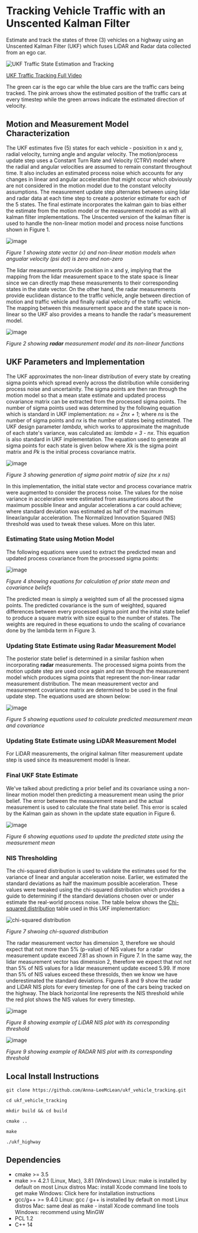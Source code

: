 # Tracking Vehicle Traffic with an Unscented Kalman Filter
Estimate and track the states of three (3) vehicles on a highway using an Unscented Kalman Filter (UKF) which fuses LiDAR and Radar data collected from an ego car.

![UKF Traffic State Estimation and Tracking](https://github.com/Anna-LeeMcLean/ukf_vehicle_tracking/assets/60242931/a37532e0-a301-46fd-9920-1922827bfecf)

[UKF Traffic Tracking Full Video](https://drive.google.com/file/d/1waTpi-bz6Hv2raLWvd0hSLEpJ72nJB9q/view?usp=sharing)

The green car is the ego car while the blue cars are the traffic cars being tracked. The pink arrows show the estimated position of the traffic cars at every timestep while the green arrows indicate the estimated direction of velocity.

## Motion and Measurement Model Characterization
The UKF estimates five (5) states for each vehicle - posixition in x and y, radial velocity, turning angle and angular velocity. The motion/process update step uses a Constant Turn Rate and Velocity (CTRV) model where the radial and angular velocities are assumed to remain constant throughout time. It also includes an estimated process noise which accounts for any changes in linear and angular acceleration that might occur which obviously are not considered in the motion model due to the constant velocity assumptions. The measurement update step alternates between using lidar and radar data at each time step to create a posterior estimate for each of the 5 states. The final estimate incorporates the kalman gain to bias either the estimate from the motion model or the measurement model as with all kalman filter implementations. The Unscented version of the kalman filter is used to handle the non-linear motion model and process noise functions shown in Figure 1. 

![image](https://github.com/Anna-LeeMcLean/ukf_vehicle_tracking/assets/60242931/f802124c-a6d7-4214-9e6a-1570a3dd34fb)

*Figure 1 showing state vector (x) and non-linear motion models when angualar velocity (psi dot) is zero and non-zero*

The lidar measurments provide position in x and y, implying that the mapping from the lidar measurement space to the state space is linear since we can directly map these measurements to their corresponding states in the state vector. On the other hand, the radar measurements provide euclidean distance to the traffic vehicle, angle between direction of motion and traffic vehicle and finally radial velocity of the traffic vehicle. The mapping between this measurement space and the state space is non-linear so the UKF also provides a means to handle the radar's measurement model.

![image](https://github.com/Anna-LeeMcLean/ukf_vehicle_tracking/assets/60242931/dde5719f-a7eb-4052-81c4-9aff13d09f9f)

*Figure 2 showing **radar** measurement model and its non-linear functions*

## UKF Parameters and Implementation
The UKF approximates the non-linear distribution of every state by creating sigma points which spread evenly across the distribution while considering process noise and uncertainity. The sigma points are then ran through the motion model so that a mean state estimate and updated process covariance matrix can be extracted from the processed sigma points. The number of sigma points used was determined by the following equation which is standard in UKF implementation: *ns = 2nx + 1*; where *ns* is the number of sigma points and *nx* is the number of states being estimated. The UKF design parameter *lambda*, which works to approximate the magnitude of each state's variance, was calculated as: *lambda = 3 - nx*. This equation is also standard in UKF implementation. The equation used to generate all sigma points for each state is given below where *Xk* is the sigma point matrix and *Pk* is the initial process covariance matrix.

![image](https://github.com/Anna-LeeMcLean/ukf_vehicle_tracking/assets/60242931/a82b2283-e047-46ca-864a-bfbc2184ec1e)

*Figure 3 showing generation of sigma point matrix of size (nx x ns)*

In this implementation, the initial state vector and process covariance matrix were augmented to consider the process noise. The values for the noise variance in acceleration were estimated from assumptions about the maximum possible linear and angular accelerations a car could achieve; where standard deviation was estimated as half of the maximum linear/angular acceleration. The Normalized Innovation Squared (NIS) threshold was used to tweak these values. More on this later.

### Estimating State using Motion Model
The following equations were used to extract the predicted mean and updated process covariance from the processed sigma points:

![image](https://github.com/Anna-LeeMcLean/ukf_vehicle_tracking/assets/60242931/4c4f1bf7-0e29-49fb-acf8-4ceb4f9681a4)

*Figure 4 showing equations for calculation of prior state mean and covariance beliefs*

The predicted mean is simply a weighted sum of all the processed sigma points. The predicted covariance is the sum of weighted, squared differences between every processed sigma point and the inital state belief to produce a square matrix with size equal to the number of states. The weights are required in these equations to undo the scaling of covariance done by the lambda term in Figure 3.

### Updating State Estimate using Radar Measurement Model
The posterior state belief is determined in a similar fashion when incorporating **radar** measurements. The processed sigma points from the motion update step are used once again and ran through the measurement model which produces sigma points that represent the non-linear radar measurement distribution. The mean measurement vector and measurement covariance matrix are determined to be used in the final update step. The equations used are shown below:

![image](https://github.com/Anna-LeeMcLean/ukf_vehicle_tracking/assets/60242931/6dfb0595-ef45-40c5-bf6e-77b1d79abf67)

*Figure 5 showing equations used to calculate predicted measurement mean and covariance*

### Updating State Estimate using LiDAR Measurement Model
For LiDAR measurements, the original kalman filter measurement update step is used since its measurement model is linear.

### Final UKF State Estimate
We've talked about predicting a prior belief and its covariance using a non-linear motion model then predicting a measurement mean using the prior belief. The error between the measurement mean and the actual measurement is used to calculate the final state belief. This error is scaled by the Kalman gain as shown in the update state equation in Figure 6.

![image](https://github.com/Anna-LeeMcLean/ukf_vehicle_tracking/assets/60242931/34c5f20e-10c2-4a5a-b3de-fccc6131caed)

*Figure 6 showing equations used to update the predicted state using the measurement mean*

### NIS Thresholding

The chi-squared distribution is used to validate the estimates used for the variance of linear and angular acceleration noise. Earlier, we estimated the standard deviations as half the maximum possible acceleration. These values were tweaked using the chi-squared distribution which provides a guide to determining if the standard deviations chosen over or under estimate the real-world process noise. The table below shows the [Chi-squared distribution](https://en.wikipedia.org/wiki/Chi-squared_distribution) table used in this UKF implementation:

![chi-squared distribution](https://github.com/Anna-LeeMcLean/ukf_vehicle_tracking/assets/60242931/2092b9b3-50f8-41c8-82a6-3e568280a8ea)

*Figure 7 shwoing chi-squared distribution*

The radar measurement vector has dimension 3, therefore we should expect that not more than 5% (p-value) of NIS values for a radar measurement update exceed 7.81 as shown in Figure 7. In the same way, the lidar measurement vector has dimension 2, therefore we expect that not not than 5% of NIS values for a lidar measurement update exceed 5.99. If more than 5% of NIS values exceed these thresolds, then we know we have underestimated the standard deviations. Figures 8 and 9 show the radar and LiDAR NIS plots for every timestep for one of the cars being tracked on the highway. The black horizontal line represents the NIS threshold while the red plot shows the NIS values for every timestep.

![image](https://github.com/Anna-LeeMcLean/ukf_vehicle_tracking/assets/60242931/e00014b1-1114-4638-911e-8086846e26b5)

*Figure 8 showing example of LiDAR NIS plot with its corresponding threshold*

![image](https://github.com/Anna-LeeMcLean/ukf_vehicle_tracking/assets/60242931/e52c150d-f52b-499b-86fe-d11e38c930e2)

*Figure 9 showing example of RADAR NIS plot with its corresponding threshold*

## Local Install Instructions

`git clone https://github.com/Anna-LeeMcLean/ukf_vehicle_tracking.git`

`cd ukf_vehicle_tracking`

`mkdir build && cd build`

`cmake ..`

`make`

`./ukf_highway`


## Dependencies
* cmake >= 3.5
* make >= 4.2.1 (Linux, Mac), 3.81 (Windows)
    Linux: make is installed by default on most Linux distros
    Mac: install Xcode command line tools to get make
    Windows: Click here for installation instructions
* gcc/g++ >= 9.4.0
    Linux: gcc / g++ is installed by default on most Linux distros
    Mac: same deal as make - install Xcode command line tools
    Windows: recommend using MinGW
* PCL 1.2
* C++ 14
